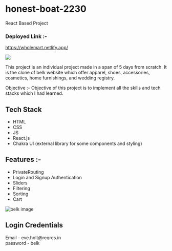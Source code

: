 # honest-boat-2230
React Based Project

<span> <h3>Deployed Link :- </h3> https://wholemart.netlify.app/ </span> 
<br/>

<img src="https://static1.lenskart.com/media/desktop/img/Jan23/sunglasses/Sun-Banner-web.gif" />

This project is an individual project made in a span of 5 days from scratch. It is the clone of belk website which offer apparel, shoes, accessories, cosmetics, home furnishings, and wedding registry.

Objective :- Objective of this project is to implement all the skills and tech stacks which I had learned. 

<h2>Tech Stack</h2>
<ul>
  <li>HTML</li>
  <li>CSS</li>
  <li>JS</li>
  <li>React.js</li>
  <li>Chakra UI (external library for some components and styling)</li>
 </ul>
 
 
 <h2>Features :- </h2>
 <ul>
 <li> PrivateRouting</li>
 <li> Login and Signup Authentication</li>
 <li> Sliders</li>
 <li> Filtering</li>
 <li> Sorting</li>
 <li> Cart </li>
 </ul>
 
 <Img src="https://static1.lenskart.com/media/desktop/img/Oct22/kiara/Refresh-Banner-Web.gif" alt= "belk image" />
 
 <h2> Login Credentials </h2>
 Email - eve.holt@reqres.in
 <br/>
 password - belk

